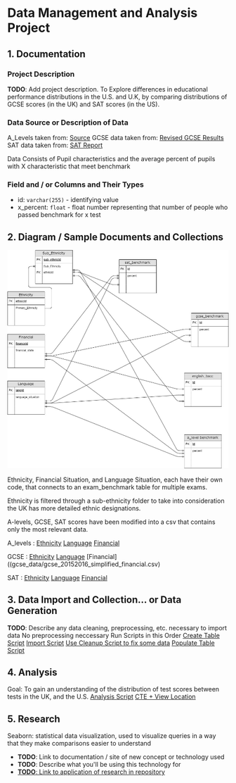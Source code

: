 # Data Management and Analysis Project

## 1. Documentation

### Project Description

__TODO__: Add project description.
To Explore differences in educational performance distributions in the U.S. and U.K, by comparing distributions of GCSE
scores (in the UK) and SAT scores (in the US).

### Data Source or Description of Data 

A_Levels taken from:
[Source](https://www.gov.uk/government/publications/a-level-attainment-by-pupil-characteristics)
GCSE data taken from:
[Revised GCSE Results](https://www.gov.uk/government/statistics/revised-gcse-and-equivalent-results-in-england-2015-to-2016)
SAT data taken from:
[SAT Report](https://reports.collegeboard.org/archive/sat-suite-program-results/2017/detailed-2017-reports)

Data Consists of Pupil characteristics and the average percent of pupils with X characteristic that meet benchmark

### Field and / or Columns and Their Types

* id: `varchar(255)` - identifying value
* x_percent: `float` - float number representing that number of people who passed benchmark for x test

## 2. Diagram / Sample Documents and Collections

![ER Diagram](er-diagram.jpg)

Ethnicity, Financial Situation, and Language Situation, each have their own code, that connects to an exam_benchmark table for multiple exams.

Ethnicity is filtered through a sub-ethnicity folder to take into consideration the UK has more detailed ethnic designations.

A-levels, GCSE, SAT scores have been modified into a csv that contains only the most relevant data.

A_levels :
[Ethnicity](a_levels_data/A_level_attaintment_characteristics_ethnicity.csv)
[Language](a_levels_data/A_level_attaintment_characteristics_language.csv)
[Financial](a_levels_data/A_level_attaintment_characteristics_financial.csv)


GCSE :
[Ethnicity](gcse_data/gcse_20152016_simplified_ethnicity.csv)
[Language](gcse_data/gcse_20152016_simplified_language.csv)
[Financial]((gcse_data/gcse_20152016_simplified_financial.csv)

SAT :
[Ethnicity](a_levels_data/A_level_attaintment_characteristics_ethnicity.csv)
[Language](a_levels_data/A_level_attaintment_characteristics_language.csv)
[Financial](a_levels_data/A_level_attaintment_characteristics_financial.csv)

## 3. Data Import and Collection... or Data Generation

__TODO__: Describe any data cleaning, preprocessing, etc. necessary to import data
No preprocessing neccessary
Run Scripts in this Order
[Create Table Script](create-tables.sql)
[Import Script](import-sql.sql)
[Use Cleanup Script to fix some data](cleanup.sql)
[Populate Table Script](populate.sql)

## 4. Analysis

Goal: To gain an understanding of the distribution of test scores between tests in the UK, and the U.S.
[Analysis Script](query.sql)
[CTE + View Location ](https://github.com/nyu-csci-ua-0480-003-fall-2019/JUCHY-mini-project/blob/d3616afed5e6262d793cead3e9c72a534df33566/query.sql#L12)

## 5. Research
Seaborn: statistical data visualization, used to visualize queries in a way that they make comparisons easier to understand

* __TODO__: Link to documentation / site of new concept or technology used
* __TODO__: Describe what you'll be using this technology for
* [__TODO__: Link to application of research in repository](name-of-some-file)


